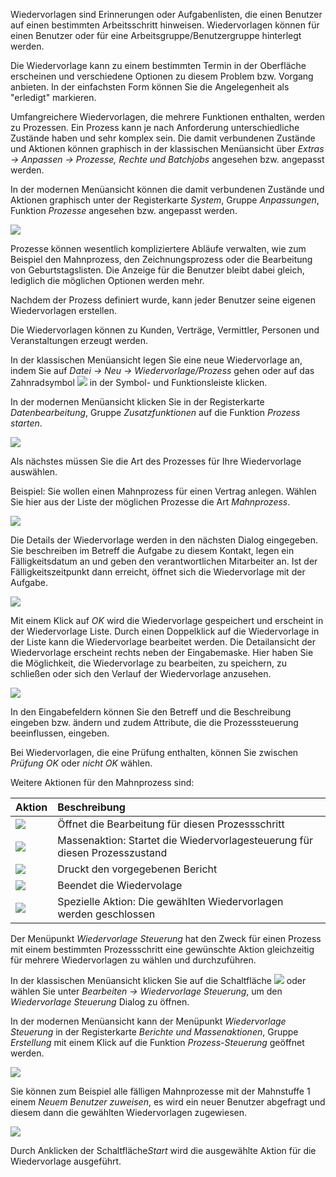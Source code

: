 Wiedervorlagen sind Erinnerungen oder Aufgabenlisten, die einen Benutzer auf einen bestimmten Arbeitsschritt hinweisen. Wiedervorlagen können für einen Benutzer oder für eine Arbeitsgruppe/Benutzergruppe hinterlegt werden.

Die Wiedervorlage kann zu einem bestimmten Termin in der Oberfläche erscheinen und verschiedene Optionen zu diesem Problem bzw. Vorgang anbieten. In der einfachsten Form können Sie die Angelegenheit als "erledigt" markieren. 

Umfangreichere Wiedervorlagen, die mehrere Funktionen enthalten, werden zu Prozessen. Ein Prozess kann je nach Anforderung unterschiedliche Zustände haben und sehr komplex sein. Die damit verbundenen Zustände und Aktionen können graphisch in der klassischen Menüansicht über *Extras → Anpassen → Prozesse, Rechte und Batchjobs* angesehen bzw. angepasst werden. 

In der modernen Menüansicht können die damit verbundenen Zustände und Aktionen graphisch unter der Registerkarte *System*, Gruppe *Anpassungen*, Funktion *Prozesse* angesehen bzw. angepasst werden. 

![](http://xpecto.github.io/docs/img/img_1461142065801.png)


Prozesse können wesentlich kompliziertere Abläufe verwalten, wie zum Beispiel den Mahnprozess, den Zeichnungsprozess oder die Bearbeitung von Geburtstagslisten. Die Anzeige für die Benutzer bleibt dabei gleich, lediglich die möglichen Optionen werden mehr. 

Nachdem der Prozess definiert wurde, kann jeder Benutzer seine eigenen Wiedervorlagen erstellen. 

Die Wiedervorlagen können zu Kunden, Verträge, Vermittler, Personen und Veranstaltungen erzeugt werden. 

In der klassischen Menüansicht legen Sie eine neue Wiedervorlage an, indem Sie auf *Datei → Neu → Wiedervorlage/Prozess* gehen oder auf das Zahnradsymbol ![](http://xpecto.github.io/docs/img/img_1427124269211.png) in der Symbol- und Funktionsleiste klicken.


In der modernen Menüansicht klicken Sie in der Registerkarte *Datenbearbeitung*, Gruppe *Zusatzfunktionen* auf die Funktion *Prozess starten*.

![](http://xpecto.github.io/docs/img/img_1461141611483.png)


Als nächstes müssen Sie die Art des Prozesses für Ihre Wiedervorlage auswählen.  

Beispiel: Sie wollen einen Mahnprozess für einen Vertrag anlegen. Wählen Sie hier aus der Liste der möglichen Prozesse die Art *Mahnprozess*.

![](http://xpecto.github.io/docs/img/img_1427125664097.png)


Die Details der Wiedervorlage werden in den nächsten Dialog eingegeben. Sie beschreiben im Betreff die Aufgabe zu diesem Kontakt, legen ein Fälligkeitsdatum an und geben den verantwortlichen Mitarbeiter an. Ist der Fälligkeitszeitpunkt dann erreicht, öffnet sich die Wiedervorlage mit der Aufgabe.

![](http://xpecto.github.io/docs/img/img_1461143363080.png)


Mit einem Klick auf *OK* wird die Wiedervorlage gespeichert und erscheint in der Wiedervorlage Liste. Durch einen Doppelklick auf die Wiedervorlage in der Liste kann die Wiedervorlage bearbeitet werden. Die Detailansicht der Wiedervorlage erscheint rechts neben der Eingabemaske. Hier haben Sie die Möglichkeit, die Wiedervorlage zu bearbeiten, zu speichern, zu schließen oder sich den Verlauf der Wiedervorlage anzusehen. 

![](http://xpecto.github.io/docs/img/img_1461143792976.png)


In den Eingabefeldern können Sie den Betreff und die Beschreibung eingeben bzw. ändern und zudem Attribute, die die Prozesssteuerung beeinflussen, eingeben.

Bei Wiedervorlagen, die eine Prüfung enthalten, können Sie zwischen *Prüfung OK* oder *nicht OK* wählen.

Weitere Aktionen für den Mahnprozess sind:

|  Aktion            |    Beschreibung  |   
| ------------- |:-------------| 
| ![](http://xpecto.github.io/docs/img/img_1434096550097.png)      | Öffnet die Bearbeitung für diesen Prozessschritt| 
|  ![](http://xpecto.github.io/docs/img/img_1461749235206.png)     | Massenaktion: Startet die Wiedervorlagesteuerung für diesen Prozesszustand | 
| ![](http://xpecto.github.io/docs/img/img_1434096802280.png)      | Druckt den vorgegebenen Bericht | 
| ![](http://xpecto.github.io/docs/img/img_1434096840070.png)    | Beendet die Wiedervolage | 
|![](http://xpecto.github.io/docs/img/img_1439219672662.png)|Spezielle Aktion: Die gewählten Wiedervorlagen werden geschlossen|

Der Menüpunkt *Wiedervorlage Steuerung* hat den Zweck für einen Prozess mit einem bestimmten Prozessschritt eine gewünschte Aktion gleichzeitig für mehrere Wiedervorlagen zu wählen und durchzuführen.

In der klassischen Menüansicht klicken Sie auf die Schaltfläche ![](http://xpecto.github.io/docs/img/img_1461749256930.png) oder wählen Sie unter *Bearbeiten → Wiedervorlage Steuerung*, um den *Wiedervorlage Steuerung* Dialog zu öffnen. 

In der modernen Menüansicht kann der Menüpunkt *Wiedervorlage Steuerung* in der Registerkarte *Berichte und Massenaktionen*, Gruppe *Erstellung* mit einem Klick auf die Funktion *Prozess-Steuerung* geöffnet werden.

![](http://xpecto.github.io/docs/img/img_1461142467369.png)


Sie können zum Beispiel alle fälligen Mahnprozesse mit der Mahnstuffe 1 einem *Neuem Benutzer zuweisen*,  es wird ein neuer Benutzer abgefragt und diesem dann die gewählten Wiedervorlagen zugewiesen.

![](http://xpecto.github.io/docs/img/img_1461749682825.png)


Durch Anklicken der Schaltfläche*Start* wird die ausgewählte Aktion für die Wiedervorlage ausgeführt. 